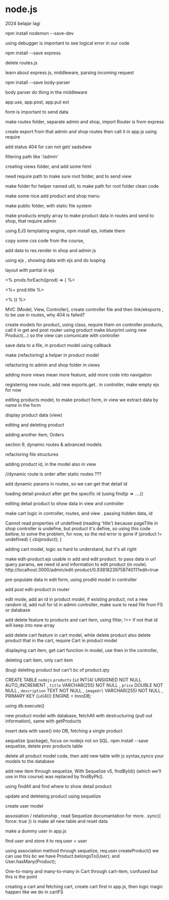 # node.js

2024 belajar lagi

npm install nodemon --save-dev

using debugger is important to see logical error in our code

npm install --save express

delete routes.js

learn about express js, middleware, parsing incoming request

npm install --save body-parser

body parser do thing in the middleware

app.use, app.post, app.put ext

form is important to send data

make routes folder, separate admin and shop, import Router is from express

create export from that admin and shop routes then call it in app.js using require

add status 404 for can not get/ sadsdww

filtering path like '/admin'

creating views folder, and add some html

need require path to make sure root folder, and to send view

make folder for helper named util, to make path for root folder clean code

make some nice add product and shop menu

make public folder, with static file system

make products empty array to make product data in routes and send to shop, that require admin

using EJS templating engine, npm install ejs, initiate them

copy some css code from the course,

add data to res.render in shop and admin js

using ejs , showing data with ejs and do looping

layout with partial in ejs

<% prods.forEach((prod) => { %>

<%= prod.title %>

<% }) %>

MVC (Model, View, Controller), create controller file and then link/eksports , to be use in routes, why 404 is failed?

create models for product, using class, require them on controller products, call it in get and post router
using product make blurprint using new Product(...) so the view can comunicate with controller

save data to a file, in product model using callback

make (refactoring) a helper in product model

refactoring to admin and shop folder in views

adding more views mean more feature, add more code into navigation

registering new route, add new exports.get.. in controller, make empty ejs for now

editing products model, to make product form, in view we extract data by name in the form

display product data (view)

editing and deleting product

adding another item, Orders

section 9, dynamic routes & advanced models

refactoring file structures

adding product id, in the model also in view

//dynamic route is order after static routes ???

add dynamic params in routes, so we can get that detail id

loading detail product after get the specific id (using find(p => ....))

editing detail product to show data in view and controller

make cart logic in controller, routes, and view . passing hidden data, id

Cannot read properties of undefined (reading 'title') because pageTitle in shop controller is undefine, but product it's define, so using this code bellow, to solve the problem, for now, so the red error is gone
if (product != undefined) {
cb(product);
}

adding cart model, logic so hard to understand, but it's all right

make edit-product.ejs usable in add and edit product. to pass data in url query params, we need id and information to edit product (in route). http://localhost:3000/admin/edit-product/0.9381823975874011?edit=true

pre-populate data in edit form, using prodId model in controller

add post edit-product in router

edit mode, add an id in product model, if existing product, not a new random id, add null for id in admin controller, make sure to read file from FS or database

add delete feature to products and cart item, using filter, !== if not that id will keep into new array

add delete cart feature in cart model, while delete product also delete product that in the cart, require Cart in product model

displaying cart item, get cart function in model, use then in the controller,

deleting cart item, only cart item

(bug) deleting product but can't bc of product.qty

CREATE TABLE `nodejs`.`products` (`id` INT(4) UNSIGNED NOT NULL AUTO_INCREMENT , `title` VARCHAR(255) NOT NULL , `price` DOUBLE NOT NULL , `description` TEXT NOT NULL , `imageUrl` VARCHAR(255) NOT NULL , PRIMARY KEY (`id`(4))) ENGINE = InnoDB;

using db.execute()

new product model with database, fetchAll with destructuring (pull out information), same with getProducts

insert data with save() into DB, fetching a single product

sequelize (package), focus on nodejs not on SQL. npm install --save sequelize, delete prev products table

delete all product model code, then add new table with js syntax,syncs your models to the database

add new item through sequelize, With Sequelize v5, findById() (which we'll use in this course) was replaced by findByPk().

using findAll and find where to show detail product

update and deleteing product using sequelize

create user model

assosiation / relationship , read Sequelize documantation for more. .sync({ force: true }) is make all new table and reset data

make a dummy user in app.js

find user and store it to req.user = user

using association method through sequelize, req.user.createProduct() we can use this bc we have Product.belongsTo(User); and User.hasMany(Product);

One-to-many and many-to-many in Cart through cart-item, confused but this is the point

creating a cart and fetching cart, create cart first in app.js, then logic magic happen like we do in cartFS

<!-- SELECT `product`.`id`, `product`.`title`, `product`.`price`, `product`.`imageUrl`, `product`.`description`, `product`.`createdAt`, `product`.`updatedAt`, `product`.`userId`, `cartItem`.`id` AS `cartItem.id`, `cartItem`.`quantity` AS `cartItem.quantity`, `cartItem`.`createdAt` AS `cartItem.createdAt`, `cartItem`.`updatedAt` AS `cartItem.updatedAt`, `cartItem`.`cartId` AS `cartItem.cartId`, `cartItem`.`productId` AS `cartItem.productId` FROM `products` AS `product` INNER JOIN `cartItems` AS `cartItem` ON `product`.`id` = `cartItem`.`productId` AND `cartItem`.`cartId` = 1; -->
